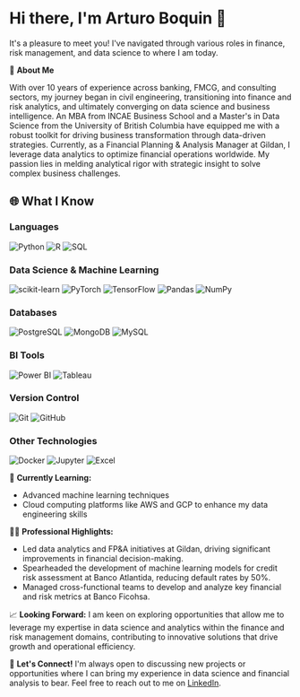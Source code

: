 # Hi there, I'm Arturo Boquin 👋

It's a pleasure to meet you!
I've navigated through various roles in finance, risk management, and data science to where I am today.

🚀 **About Me**

With over 10 years of experience across banking, FMCG, and consulting sectors, my journey began in civil engineering, transitioning into finance and risk analytics, and ultimately converging on data science and business intelligence. An MBA from INCAE Business School and a Master's in Data Science from the University of British Columbia have equipped me with a robust toolkit for driving business transformation through data-driven strategies. Currently, as a Financial Planning & Analysis Manager at Gildan, I leverage data analytics to optimize financial operations worldwide. My passion lies in melding analytical rigor with strategic insight to solve complex business challenges.

## 🌐 What I Know

### Languages
![Python](https://img.shields.io/badge/Python-3776AB?style=for-the-badge&logo=python&logoColor=white)
![R](https://img.shields.io/badge/R-276DC3?style=for-the-badge&logo=r&logoColor=white)
![SQL](https://img.shields.io/badge/SQL-4479A1?style=for-the-badge&logo=amazon-dynamodb&logoColor=white)

### Data Science & Machine Learning
![scikit-learn](https://img.shields.io/badge/scikit--learn-F7931E?style=for-the-badge&logo=scikit-learn&logoColor=white)
![PyTorch](https://img.shields.io/badge/PyTorch-EE4C2C?style=for-the-badge&logo=PyTorch&logoColor=white)
![TensorFlow](https://img.shields.io/badge/TensorFlow-FF6F00?style=for-the-badge&logo=TensorFlow&logoColor=white)
![Pandas](https://img.shields.io/badge/Pandas-150458?style=for-the-badge&logo=pandas&logoColor=white)
![NumPy](https://img.shields.io/badge/NumPy-013243?style=for-the-badge&logo=numpy&logoColor=white)

### Databases
![PostgreSQL](https://img.shields.io/badge/PostgreSQL-316192?style=for-the-badge&logo=postgresql&logoColor=white)
![MongoDB](https://img.shields.io/badge/MongoDB-47A248?style=for-the-badge&logo=mongodb&logoColor=white)
![MySQL](https://img.shields.io/badge/MySQL-4479A1?style=for-the-badge&logo=mysql&logoColor=white)

### BI Tools
![Power BI](https://img.shields.io/badge/Power%20BI-F2C811?style=for-the-badge&logo=powerbi&logoColor=black)
![Tableau](https://img.shields.io/badge/Tableau-E97627?style=for-the-badge&logo=Tableau&logoColor=white)

### Version Control
![Git](https://img.shields.io/badge/Git-F05032?style=for-the-badge&logo=git&logoColor=white)
![GitHub](https://img.shields.io/badge/GitHub-181717?style=for-the-badge&logo=github&logoColor=white)

### Other Technologies
![Docker](https://img.shields.io/badge/Docker-2496ED?style=for-the-badge&logo=docker&logoColor=white)
![Jupyter](https://img.shields.io/badge/Jupyter-F37626?style=for-the-badge&logo=jupyter&logoColor=white)
![Excel](https://img.shields.io/badge/Excel-217346?style=for-the-badge&logo=microsoftexcel&logoColor=white)


🌱 **Currently Learning:**
- Advanced machine learning techniques
- Cloud computing platforms like AWS and GCP to enhance my data engineering skills

👨‍💻 **Professional Highlights:**
- Led data analytics and FP&A initiatives at Gildan, driving significant improvements in financial decision-making.
- Spearheaded the development of machine learning models for credit risk assessment at Banco Atlantida, reducing default rates by 50%.
- Managed cross-functional teams to develop and analyze key financial and risk metrics at Banco Ficohsa.

📈 **Looking Forward:**
I am keen on exploring opportunities that allow me to leverage my expertise in data science and analytics within the finance and risk management domains, contributing to innovative solutions that drive growth and operational efficiency.

💬 **Let's Connect!**
I'm always open to discussing new projects or opportunities where I can bring my experience in data science and financial analysis to bear. Feel free to reach out to me on [LinkedIn](https://www.linkedin.com/in/arturoboquin/).



<!--
**arturoboquin/arturoboquin** is a ✨ _special_ ✨ repository because its `README.md` (this file) appears on your GitHub profile.

Here are some ideas to get you started:

- 🔭 I’m currently working on ...
- 🌱 I’m currently learning ...
- 👯 I’m looking to collaborate on ...
- 🤔 I’m looking for help with ...
- 💬 Ask me about ...
- 📫 How to reach me: ...
- 😄 Pronouns: ...
- ⚡ Fun fact: ...
-->
